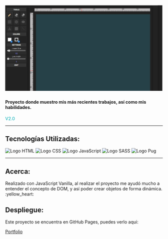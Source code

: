 <h1 style="text-align: center;> Portfolio Web :bookmark_tabs: </h1>
<div style="text-align: center"> 
    <img src="https://github.com/AletzMan/aletzman.github.io/blob/main/assets/photos/project_0.jpg"/>
</div>
<br>
<h4>Proyecto donde muestro mis más recientes trabajos, así como mis habilidades.</h4> 
<span style="color:#00ACB4">V2.0</span>

------------
                           
<h2>Tecnologías Utilizadas:</h2>
                           
<div display:flex; flex-direction:column; margin:15px">
        <img style="width:40px" src="https://www.w3.org/html/logo/downloads/HTML5_Badge.svg" title="Logo HTML"/>
        <img style="width:40px" src="https://upload.wikimedia.org/wikipedia/commons/6/62/CSS3_logo.svg" title="Logo CSS"/>
        <img style="width:40px" src="https://upload.wikimedia.org/wikipedia/commons/6/6a/JavaScript-logo.png" title="Logo JavaScript"/>
        <img style="width:40px" src="https://sass-lang.com/assets/img/logos/logo-b6e1ef6e.svg" title="Logo SASS"/>
        <img style="width:40px" src="https://cdn.worldvectorlogo.com/logos/pug.svg" title="Logo Pug"/>
</div>

----
<h2>Acerca:</h2>
Realizado con JavaScript Vanilla, al realizar el proyecto me ayudó mucho a entender el concepto de DOM, y así poder crear objetos de forma dinámica. :yellow_heart:

<h2>Despliegue:</h2>
Este proyecto se encuentra en GitHub Pages, puedes verlo aqui: 

[Portfolio](https://aletzman.github.io/ "Portfolio")

